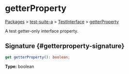 # getterProperty

[Packages](/) > [test-suite-a](/test-suite-a/) > [TestInterface](/test-suite-a/testinterface-interface/) > [getterProperty](/test-suite-a/testinterface-interface/getterproperty-property)

A test getter-only interface property.

## Signature {#getterproperty-signature}

```typescript
get getterProperty(): boolean;
```

**Type:** boolean
